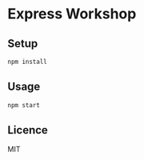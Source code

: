 # Express Workshop

## Setup

```sh
npm install
```

## Usage

```sh
npm start
```

## Licence

MIT
